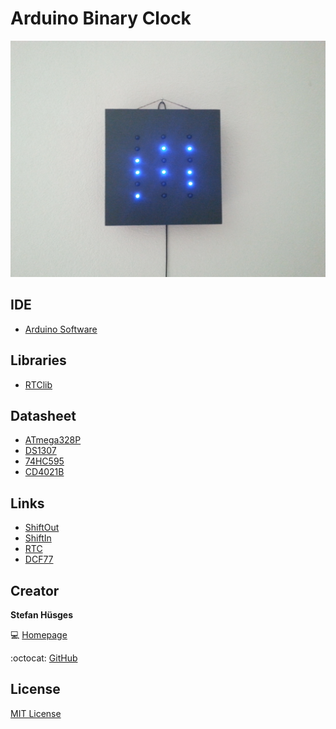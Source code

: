 Arduino Binary Clock
====================

![](clock.jpg)

## IDE

* [Arduino Software][3]

## Libraries

* [RTClib][4] 

## Datasheet

* [ATmega328P][21] 
* [DS1307][22]
* [74HC595][23]
* [CD4021B][24]

## Links

* [ShiftOut][11]
* [ShiftIn][12]
* [RTC][13]
* [DCF77][14]

## Creator

**Stefan Hüsges**

:computer: [Homepage][1]

:octocat: [GitHub][2]

## License

[MIT License](LICENSE)

[1]: http://www.mpcx.net
[2]: https://github.com/tronsha

[3]: https://www.arduino.cc/en/Main/Software
[4]: https://github.com/adafruit/RTClib

[11]: https://www.arduino.cc/en/Tutorial/ShiftOut
[12]: https://www.arduino.cc/en/Tutorial/ShiftIn
[13]: https://learn.adafruit.com/ds1307-real-time-clock-breakout-board-kit/overview
[14]: http://playground.arduino.cc/Code/DCF77

[21]: http://www.atmel.com/Images/Atmel-8271-8-bit-AVR-Microcontroller-ATmega48A-48PA-88A-88PA-168A-168PA-328-328P_datasheet_Summary.pdf
[22]: http://datasheets.maxim-ic.com/en/ds/DS1307.pdf
[23]: http://www.ti.com/lit/ds/symlink/sn74hc595.pdf
[24]: http://www.ti.com/lit/ds/symlink/cd4021b.pdf
